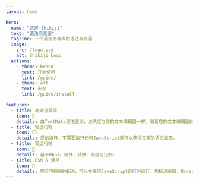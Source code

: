 ```yaml
---
layout: home

hero:
  name: "式辞 Shikiji"
  text: "语法高亮器"
  tagline: 一个美丽而强大的语法高亮器
  image:
    src: /logo.svg
    alt: Shikiji Logo
  actions:
    - theme: brand
      text: 开始使用
      link: /guide/
    - theme: alt
      text: 安装
      link: /guide/install

features:
  - title: 准确且美观
    icon: 🌈
    details: 由TextMate语法驱动，准确度与您的文本编辑器一样。随着您的文本编辑器的改进而改进。
  - title: 零运行时
    icon: ⏱️
    details: 提前运行，不需要运行任何JavaScript就可以获得完美的语法高亮。
  - title: 零运行时
    icon: 🧩
    details: 基于HAST。插件，转换，高度可定制。
  - title: ESM & 通用
    icon: 🎄
    details: 完全可摇树的ESM，可以在任何JavaScript运行时运行，包括浏览器，Node.js，Cloudflare Workers等。
---
```


<HomeDemo />
